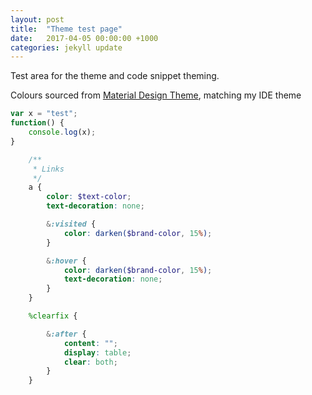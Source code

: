 ```yaml
---
layout: post
title:  "Theme test page"
date:   2017-04-05 00:00:00 +1000
categories: jekyll update
---
```


Test area for the theme and code snippet theming.

Colours sourced from [Material Design Theme](https://github.com/equinusocio/material-theme), matching my IDE theme

```javascript
var x = "test";
function() {
	console.log(x);
}
```

```scss
	/**
	 * Links
	 */
	a {
	    color: $text-color;
	    text-decoration: none;

	    &:visited {
	        color: darken($brand-color, 15%);
	    }

	    &:hover {
	        color: darken($brand-color, 15%);
	        text-decoration: none;
	    }
	}

	%clearfix {

	    &:after {
	        content: "";
	        display: table;
	        clear: both;
	    }
	}
```
